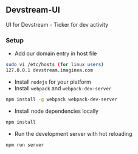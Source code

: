 ## Devstream-UI

UI for Devstream - Ticker for dev activity

### Setup
- Add our domain entry in host file
``` bash
sudo vi /etc/hosts (for linux users)
127.0.0.1 devstream.imaginea.com
```
- Install `nodejs` for your platform
- Install `webpack` and `webpack-dev-server`
``` bash
npm install -g webpack webpack-dev-server
```
- Install node dependencies locally
``` bash
npm install
```
- Run the development server with hot reloading
``` bash
npm run server
```
